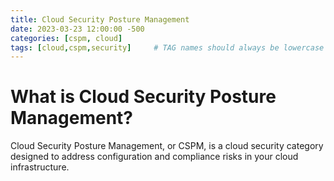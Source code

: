 ```yaml
---
title: Cloud Security Posture Management
date: 2023-03-23 12:00:00 -500
categories: [cspm, cloud]
tags: [cloud,cspm,security]     # TAG names should always be lowercase
---
```


# What is Cloud Security Posture Management?

Cloud Security Posture Management, or CSPM, is a cloud security category designed to address configuration and compliance risks in your cloud infrastructure.